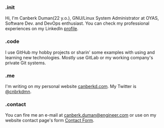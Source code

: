 ### .init
Hi, I'm Canberk Duman(22 y.o.), GNU/Linux System Administrator at OYAS, Software Dev. and DevOps enthusiast. You can check my professional experiences on my LinkedIn [profile](https://www.linkedin.com/in/canberkduman/).

### .code
I use GitHub my hobby projects or sharin' some examples with using and learning new technologies. Mostly use GitLab or my working company's private Git systems. 

### .me
I'm writing on my personal website [canberkd.com](https://canberkd.com/).
My Twitter is [@cnbrkdmn](https://twitter.com/cnbrkdmn).

### .contact
You can fire me an e-mail at [canberk.duman@engineer.com](mailto:canberk.duman@engineer.com) or use on my website contact page's form [Contact Form](https://canberkd.com/contact-me/).


<!--
**arcanteus/arcanteus** is a ✨ _special_ ✨ repository because its `README.md` (this file) appears on your GitHub profile.

Here are some ideas to get you started:

- 🔭 I’m currently working on ...
- 🌱 I’m currently learning ...
- 👯 I’m looking to collaborate on ...
- 🤔 I’m looking for help with ...
- 💬 Ask me about ...
- 📫 How to reach me: ...
- 😄 Pronouns: ...
- ⚡ Fun fact: ...
-->
